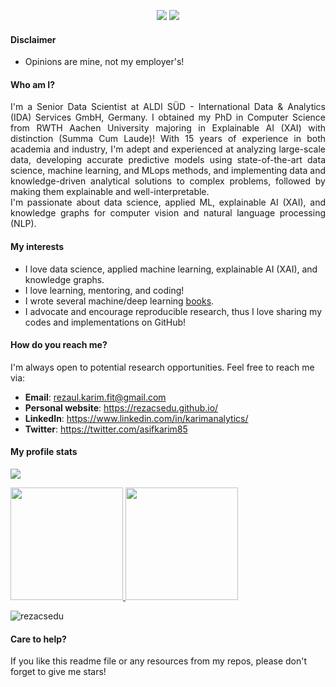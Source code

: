 <p align="center">
  <a href="https://www.linkedin.com/in/karimrwth/" target="_blank"><img src="https://img.shields.io/badge/Linkedin-Follow%20Reza-blue?logo=linkedin" /></a>
  <a href="https://rezacsedu.github.io/" target="_blank"></a>
  <a href="https://twitter.com/intent/follow?screen_name=asifkarim85" target="_blank"><img src="https://img.shields.io/twitter/follow/asifkarim85?style=social"/></a>
</p>

#### Disclaimer
- Opinions are mine, not my employer's! 

#### Who am I?
<div align="justify">
I'm a Senior Data Scientist at ALDI SÜD - International Data & Analytics (IDA) Services GmbH, Germany. I obtained my PhD in Computer Science from RWTH Aachen University majoring in Explainable AI (XAI) with distinction (Summa Cum Laude)! With 15 years of experience in both academia and industry, I'm adept and experienced at analyzing large-scale data, developing accurate predictive models using state-of-the-art data science, machine learning, and MLops methods, and implementing data and knowledge-driven analytical solutions to complex problems, followed by making them explainable and well-interpretable. </div>

<div align="justify">
I'm passionate about data science, applied ML, explainable AI (XAI), and knowledge graphs for computer vision and natural language processing (NLP).
</div>

#### My interests
- I love data science, applied machine learning, explainable AI (XAI), and knowledge graphs. 
- I love learning, mentoring, and coding!
- I wrote several machine/deep learning [books](https://www.amazon.com/s?k=Md.+Rezaul+Karim&ref=nb_sb_noss). 
- I advocate and encourage reproducible research, thus I love sharing my codes and implementations on GitHub! 

#### How do you reach me?
I'm always open to potential research opportunities. Feel free to reach me via: 

- **Email**: rezaul.karim.fit@gmail.com
- **Personal website**: https://rezacsedu.github.io/ 
- **LinkedIn**: https://www.linkedin.com/in/karimanalytics/ 
- **Twitter**: https://twitter.com/asifkarim85 

#### My profile stats
<p align="left"><img src="https://profile-counter.glitch.me/rezacsedu/count.svg" /></p>

<p align="left">
<a href="https://github.com/rezacsedu">
  <img height="180em" src="https://github-readme-stats-eight-theta.vercel.app/api?username=rezacsedu&show_icons=true&theme=algolia&include_all_commits=true&count_private=false"/>
  <img height="180em" src="https://github-readme-stats-eight-theta.vercel.app/api/top-langs/?username=rezacsedu&langs_count=10&hide=Web%20Ontology%20Language,PHP,HTML,JavaScript,CSS,tex&hide_progress=true&theme=algolia"/>
</a>
</p>

<img src="https://github-readme-streak-stats.herokuapp.com/?user=rezacsedu&theme=dark" alt="rezacsedu"/> 

#### Care to help? 
<div align="left">  
If you like this readme file or any resources from my repos, please don't forget to give me stars!  
</div> 
